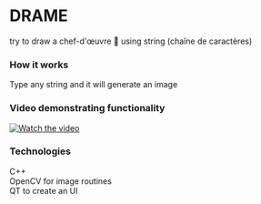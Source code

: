 # DRAME
try to draw a chef-d'œuvre :art: using string (chaîne de caractères) 

### How it works
Type any string and it will generate an image

### Video demonstrating functionality


[![Watch the video](https://img.youtube.com/vi/hGvOX1pFYuk/hqdefault.jpg)](https://youtu.be/hGvOX1pFYuk)


### Technologies
C++  
OpenCV for image routines  
QT to create an UI   

